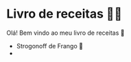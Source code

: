 # Livro de receitas  :man_cook:

Olá! Bem vindo ao meu livro de receitas :wave:

- Strogonoff de Frango :chicken:
- 

